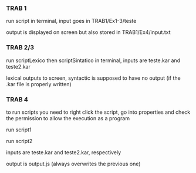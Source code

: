 ### TRAB 1
run script in terminal, input goes in TRAB1/Ex1-3/teste

output is displayed on screen but also stored in TRAB1/Ex4/input.txt

### TRAB 2/3
run scriptLexico then scriptSintatico in terminal, inputs are teste.kar and teste2.kar

lexical outputs to screen, syntactic is supposed to have no output (if the .kar file is properly written)

### TRAB 4
to run scripts you need to right click the script, go into properties and check the permission to allow the execution as a program

run script1

run script2

inputs are teste.kar and teste2.kar, respectively

output is output.js (always overwrites the previous one)
